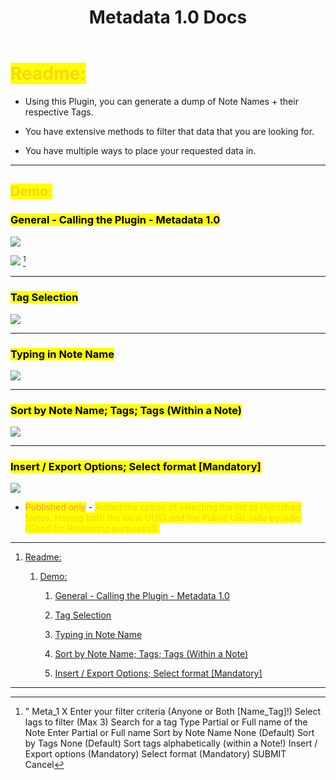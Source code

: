 ﻿---
title: Metadata 1.0 Docs
uuid: c46c5e60-4066-11ef-832f-26e37c279344
version: 164
created: '2024-07-12T21:22:39+05:30'
tags:
  - '-1-inbox'
  - '-location/amplenote/mine'
---

# <mark style="color:#F8D616;">Readme:<!-- {"cycleColor":"25"} --></mark>

- Using this Plugin, you can generate a dump of Note Names + their respective Tags.

- You have extensive methods to filter that data that you are looking for.

- You have multiple ways to place your requested data in.

---

## <mark style="color:#F8D616;">Demo:<!-- {"cycleColor":"25"} --></mark> 

### <mark>General - Calling the Plugin - Metadata 1.0</mark>

![](https://images.amplenote.com/c46c5e60-4066-11ef-832f-26e37c279344/7ebfbf76-dd43-4996-bae3-9f64a40e011c.gif)

![](https://images.amplenote.com/c46c5e60-4066-11ef-832f-26e37c279344/779b31a5-04fe-48dc-9ed3-3a7aca8c73bf.png) [^1]

---

### <mark>Tag Selection</mark>

![](https://images.amplenote.com/c46c5e60-4066-11ef-832f-26e37c279344/40a5cd4a-2c0e-4246-860e-6557ccdaa7e1.gif)

---

### <mark>Typing in Note Name</mark>

![](https://images.amplenote.com/c46c5e60-4066-11ef-832f-26e37c279344/31c69256-5f10-475f-8eba-14eea1de0aa9.gif)

---

### <mark>Sort by Note Name;  Tags; Tags (Within a Note)</mark>

![](https://images.amplenote.com/c46c5e60-4066-11ef-832f-26e37c279344/f1df288c-ea77-495f-a9f4-90e0cc94595e.gif)

---

### <mark>Insert / Export Options; Select format \[Mandatory\]</mark>

![](https://images.amplenote.com/c46c5e60-4066-11ef-832f-26e37c279344/9fd990db-8b08-4fba-9ef7-7fcd452c2a77.gif)

- <mark style="color:#F8914D;">Published only<!-- {"cycleColor":"24"} --></mark> - <mark style="color:#F8D616;">Added the option of selecting the list of Published Notes. Having both the local UUID and the Public URL side by side. (Good for Reviewing purposes!).<!-- {"cycleColor":"25"} --></mark><!-- {"indent":1} -->

---

1. [Readme:](#Readme:) 

    1. [Demo: ](#Demo:_) 

        1. [General - Calling the Plugin - Metadata 1.0](#General_-_Calling_the_Plugin_-_Metadata_1.0) 

        1. [Tag Selection](#Tag_Selection) 

        1. [Typing in Note Name](#Typing_in_Note_Name) 

        1. [Sort by Note Name;  Tags; Tags (Within a Note)](#Sort_by_Note_Name;__Tags;_Tags_(Within_a_Note)) 

        1. [Insert / Export Options; Select format \[Mandatory\]](#Insert_/_Export_Options;_Select_format__Mandatory_) 

---

[^1]: " Meta_1
    X
    Enter your filter criteria (Anyone or Both \[Name_Tag\]!)
    Select lags to filter (Max 3)
    Search for a tag
    Type Partial or Full name of the Note
    Enter Partial or Full name
    Sort by Note Name
    None (Default)
    Sort by Tags
    None (Default)
    Sort tags alphabetically (within a Note!)
    Insert / Export options (Mandatory)
    Select format (Mandatory)
    SUBMIT
    Cancel

